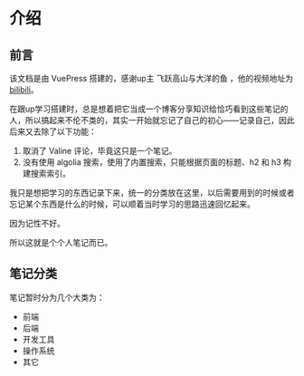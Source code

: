 # 介绍

## 前言

该文档是由 VuePress 搭建的，感谢up主 飞跃高山与大洋的鱼 ，他的视频地址为 [bilibili](https://www.bilibili.com/video/av43316513/)。

在跟up学习搭建时，总是想着把它当成一个博客分享知识给恰巧看到这些笔记的人，所以搞起来不伦不类的，其实一开始就忘记了自己的初心——记录自己，因此后来又去除了以下功能：

1. 取消了 Valine 评论，毕竟这只是一个笔记。
2. 没有使用 algolia 搜索，使用了内置搜索，只能根据页面的标题、h2 和 h3 构建搜索索引。

我只是想把学习的东西记录下来，统一的分类放在这里，以后需要用到的时候或者忘记某个东西是什么的时候，可以顺着当时学习的思路迅速回忆起来。

因为记性不好。

所以这就是个个人笔记而已。


## 笔记分类
笔记暂时分为几个大类为：

- 前端
- 后端
- 开发工具
- 操作系统
- 其它




